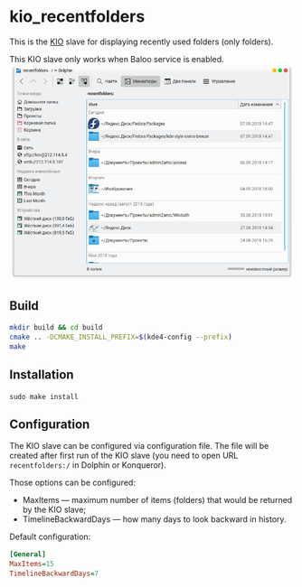 # kio_recentfolders
This is the [KIO](http://en.wikipedia.org/wiki/KIO) slave for displaying recently used folders (only folders).

This KIO slave only works when Baloo service is enabled.
![](screenshot.png)

## Build
```bash
mkdir build && cd build
cmake .. -DCMAKE_INSTALL_PREFIX=$(kde4-config --prefix)
make
```

## Installation
```
sudo make install
```

## Configuration
The KIO slave can be configured via configuration file.
The file will be created after first run of the KIO slave (you need to open URL ```recentfolders:/``` in Dolphin or Konqueror).

Those options can be configured:
* MaxItems — maximum number of items (folders) that would be returned by the KIO slave;
* TimelineBackwardDays — how many days to look backward in history.

Default configuration:
```ini
[General]
MaxItems=15
TimelineBackwardDays=7
```
